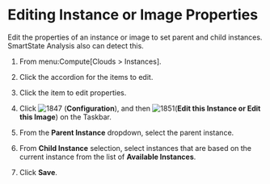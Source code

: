 # Editing Instance or Image Properties

Edit the properties of an instance or image to set parent and child
instances. SmartState Analysis also can detect this.

1.  From menu:Compute\[Clouds \> Instances\].

2.  Click the accordion for the items to edit.

3.  Click the item to edit properties.

4.  Click ![1847](../images/1847.png) (**Configuration**), and then
    ![1851](../images/1851.png)(**Edit this Instance or Edit this Image**)
    on the Taskbar.

5.  From the **Parent Instance** dropdown, select the parent instance.

6.  From **Child Instance** selection, select instances that are based
    on the current instance from the list of **Available Instances**.

7.  Click **Save**.
